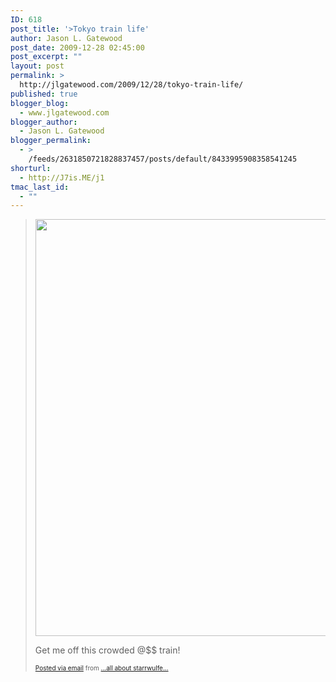 ```yaml
---
ID: 618
post_title: '>Tokyo train life'
author: Jason L. Gatewood
post_date: 2009-12-28 02:45:00
post_excerpt: ""
layout: post
permalink: >
  http://jlgatewood.com/2009/12/28/tokyo-train-life/
published: true
blogger_blog:
  - www.jlgatewood.com
blogger_author:
  - Jason L. Gatewood
blogger_permalink:
  - >
    /feeds/2631850721828837457/posts/default/8433995908358541245
shorturl:
  - http://J7is.ME/j1
tmac_last_id:
  - ""
---
```

><a href="http://posterous.com/getfile/files.posterous.com/starrwulfe/vD8ABsj2i8UFKQvARGSJLoO3kclTsxTboDX2LkHYVfVqlJ4JZwlXZf4n3qFB/IMG_0532.jpg.scaled.1000.jpg"><img src="http://posterous.com/getfile/files.posterous.com/starrwulfe/MnZwLNHy9efIgkzRJyvXVxnBYZZHLvZJm6Tn3zxVkJU63sh49CSKz49JiASi/IMG_0532.jpg.scaled.500.jpg" width="500" height="667" /></a> <p>Get me off this crowded @$$ train!</p> <p style="font-size: 10px;"> <a href="http://posterous.com">Posted via email</a>  from <a href="http://starrwulfe.info/tokyo-train-life">...all about starrwulfe...</a> </p>